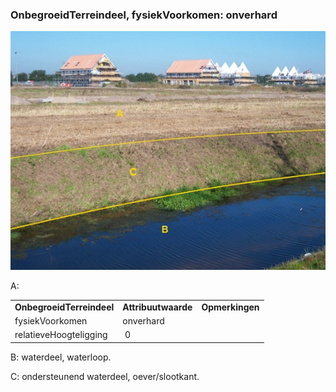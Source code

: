### OnbegroeidTerreindeel, fysiekVoorkomen: onverhard

![](media/da31444275d16ce77a1f66f8840c13e71b226e87.jpg)

A:

|                           |                     |                 |
|---------------------------|---------------------|-----------------|
| **OnbegroeidTerreindeel** | **Attribuutwaarde** | **Opmerkingen** |
| fysiekVoorkomen           | onverhard           |                 |
| relatieveHoogteligging    |  0                  |                 |

B: waterdeel, waterloop.

C: ondersteunend waterdeel, oever/slootkant.
